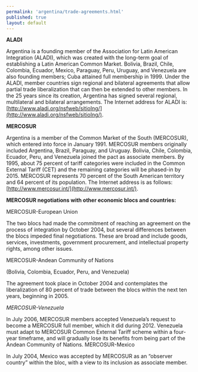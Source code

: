 ```yaml
--- 
permalink: 'argentina/trade-agreements.html' 
published: true 
layout: default
---
```

**ALADI**

Argentina is a founding member of the Association for Latin American Integration (ALADI), which was created with the long-term goal of establishing a Latin American Common Market. Bolivia, Brazil, Chile, Colombia, Ecuador, Mexico, Paraguay, Peru, Uruguay, and Venezuela are also founding members; Cuba attained full membership in 1999. Under the ALADI, member countries sign regional and bilateral agreements that allow partial trade liberalization that can then be extended to other members. In the 25 years since its creation, Argentina has signed several regional, multilateral and bilateral arrangements. The Internet address for ALADI is: [http://www.aladi.org/nsfweb/sitioIng/](http://www.aladi.org/nsfweb/sitioIng/).

**MERCOSUR**

Argentina is a member of the Common Market of the South (MERCOSUR), which entered into force in January 1991. MERCOSUR members originally included Argentina, Brazil, Paraguay, and Uruguay. Bolivia, Chile, Colombia, Ecuador, Peru, and Venezuela joined the pact as associate members. By 1995, about 75 percent of tariff categories were included in the Common External Tariff (CET) and the remaining categories will be phased-in by 2015. MERCOSUR represents 70 percent of the South American territory and 64 percent of its population. The Internet address is as follows: [http://www.mercosur.int/](http://www.mercosur.int/).

**MERCOSUR negotiations with other economic blocs and countries:**

MERCOSUR-European Union

The two blocs had made the commitment of reaching an agreement on the process of integration by October 2004, but several differences between the blocs impeded final negotiations. These are broad and include goods, services, investments, government procurement, and intellectual property rights, among other issues.

MERCOSUR-Andean Community of Nations

(Bolivia, Colombia, Ecuador, Peru, and Venezuela)

The agreement took place in October 2004 and contemplates the liberalization of 80 percent of trade between the blocs within the next ten years, beginning in 2005.

_MERCOSUR-Venezuela_

In July 2006, MERCOSUR members accepted Venezuela’s request to become a MERCOSUR full member, which it did during 2012. Venezuela must adapt to MERCOSUR Common External Tariff scheme within a four-year timeframe, and will gradually lose its benefits from being part of the Andean Community of Nations.
MERCOSUR-Mexico

In July 2004, Mexico was accepted by MERCOSUR as an “observer country” within the bloc, with a view to its inclusion as associate member.
